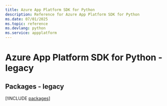 ```yaml
---
title: Azure App Platform SDK for Python
description: Reference for Azure App Platform SDK for Python
ms.date: 07/01/2025
ms.topic: reference
ms.devlang: python
ms.service: appplatform
---
```

# Azure App Platform SDK for Python - legacy
## Packages - legacy
[!INCLUDE [packages](app-platform-index.md)]